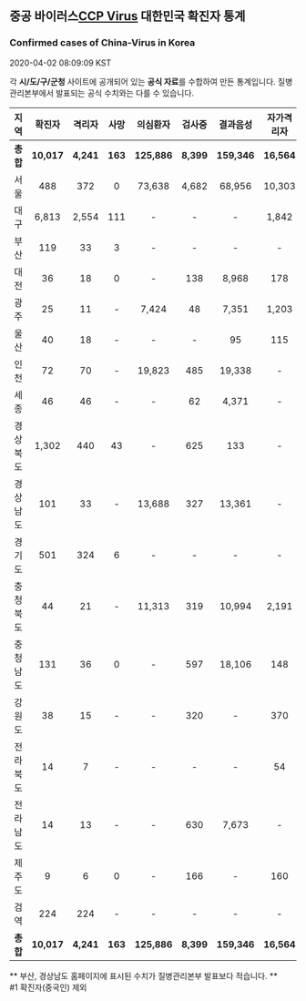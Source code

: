 
## 중공 바이러스[CCP Virus](SARS-CoV-2) 대한민국 확진자 통계
### Confirmed cases of China-Virus in Korea
2020-04-02 08:09:09 KST

각 **시/도/구/군청** 사이트에 공개되어 있는 **공식 자료**를 수합하여 만든 통계입니다.
질병관리본부에서 발표되는 공식 수치와는 다를 수 있습니다.


|  지역  | 확진자 |  격리자  |  사망  |  의심환자  |  검사중  |  결과음성  |  자가격리자  |  감시중  |  감시해제  |  퇴원  |
|:------:|:------:|:--------:|:--------:|:----------:|:--------:|:----------------:|:------------:|:--------:|:----------:|:--:|
|**총합**|**10,017**|**4,241**|**163**|**125,886**|**8,399**|**159,346**|**16,564**|**5,488**|**20,998**|**5,564**|
|서울|488|372|0|73,638|4,682|68,956|10,303|3,061|7,242|116|
|대구|6,813|2,554|111|-|-|-|1,842|-|-|4,148|
|부산|119|33|3|-|-|-|-|-|-|83|
|대전|36|18|0|-|138|8,968|178|178|559|18|
|광주|25|11|-|7,424|48|7,351|1,203|47|1,156|14|
|울산|40|18|-|-|-|95|115|1|114|22|
|인천|72|70|-|19,823|485|19,338|-|-|-|2|
|세종|46|46|-|-|62|4,371|-|-|-|-|
|경상북도|1,302|440|43|-|625|133|-|1,491|9,903|770|
|경상남도|101|33|-|13,688|327|13,361|-|-|-|68|
|경기도|501|324|6|-|-|-|-|-|-|171|
|충청북도|44|21|-|11,313|319|10,994|2,191|396|1,795|23|
|충청남도|131|36|0|-|597|18,106|148|-|-|95|
|강원도|38|15|-|-|320|-|370|-|-|23|
|전라북도|14|7|-|-|-|-|54|-|-|7|
|전라남도|14|13|-|-|630|7,673|-|314|229|1|
|제주도|9|6|0|-|166|-|160|-|-|3|
|검역|224|224|-|-|-|-|-|-|-|-|
|**총합**|**10,017**|**4,241**|**163**|**125,886**|**8,399**|**159,346**|**16,564**|**5,488**|**20,998**|**5,564**|


** 부산, 경상남도 홈페이지에 표시된 수치가 질병관리본부 발표보다 적습니다. **<br>
#1 확진자(중국인) 제외
    